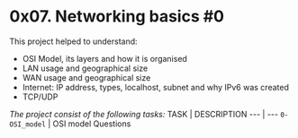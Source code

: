 # 0x07. Networking basics #0

This project helped to understand:
- OSI Model, its layers and how it is organised
- LAN usage and geographical size
- WAN usage and geographical size
- Internet: IP address, types, localhost, subnet and why IPv6 was created
- TCP/UDP

*The project consist of the following tasks:*
TASK | DESCRIPTION
--- | ---
`0-OSI_model` | OSI model Questions
